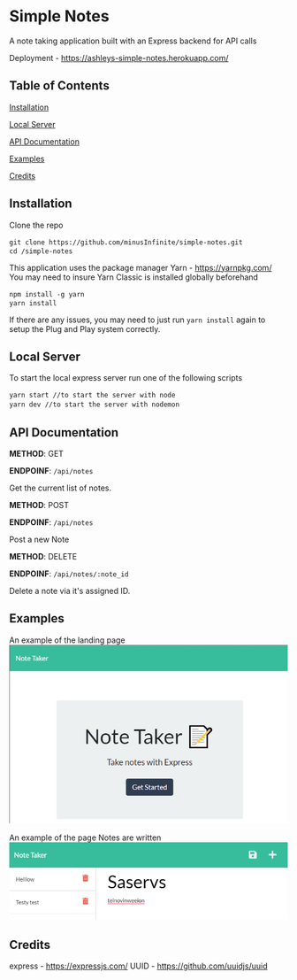 # Simple Notes

A note taking application built with an Express backend for API calls

Deployment - <https://ashleys-simple-notes.herokuapp.com/>

## Table of Contents

[Installation](#installation)

[Local Server](#local-server)

[API Documentation](#api-documentation)

[Examples](#examples)

[Credits](#credits)

## Installation

Clone the repo

```Shell
git clone https://github.com/minusInfinite/simple-notes.git
cd /simple-notes
```

This application uses the package manager Yarn - https://yarnpkg.com/
You may need to insure Yarn Classic is installed globally beforehand

```Shell
npm install -g yarn
yarn install
```

If there are any issues, you may need to just run `yarn install` again to setup the Plug and Play system correctly.

## Local Server

To start the local express server run one of the following scripts

```bash
yarn start //to start the server with node
yarn dev //to start the server with nodemon
```

## API Documentation

**METHOD**: GET

**ENDPOINF**: `/api/notes`

Get the current list of notes.

**METHOD**: POST

**ENDPOINF**: `/api/notes`

Post a new Note

**METHOD**: DELETE

**ENDPOINF**: `/api/notes/:note_id`

Delete a note via it's assigned ID.

## Examples

An example of the landing page
![The default landing page for the app](./mdassets/example2.png)

An example of the page Notes are written
![The default landing page for the app](./mdassets/example1.png)

## Credits

express - https://expressjs.com/
UUID - https://github.com/uuidjs/uuid
